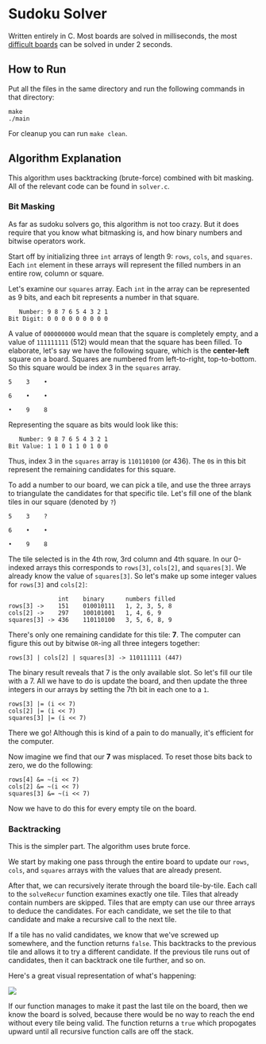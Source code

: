 # Sudoku Solver
Written entirely in C. Most boards are solved in milliseconds, the most <a href="https://en.wikipedia.org/wiki/Sudoku_solving_algorithms#/media/File:Sudoku_puzzle_hard_for_brute_force.svg">difficult boards</a> can be solved in under 2 seconds. 

## How to Run
Put all the files in the same directory and run the following commands in that directory:
```
make
./main
```
For cleanup you can run `make clean`. 
## Algorithm Explanation

This algorithm uses backtracking (brute-force) combined with bit masking. All of the relevant code can be found in `solver.c`. 
### Bit Masking

As far as sudoku solvers go, this algorithm is not too crazy. But it does require that you know what bitmasking is, and how binary numbers and bitwise operators work. 

Start off by initializing three `int` arrays of length 9: `rows`, `cols`, and `squares`. Each `int` element in these arrays will represent the filled numbers in an entire row, column or square. 

Let's examine our `squares` array. Each `int` in the array can be represented as 9 bits, and each bit represents a number in that square. 
```
   Number: 9 8 7 6 5 4 3 2 1
Bit Digit: 0 0 0 0 0 0 0 0 0
```
A value of `000000000` would mean that the square is completely empty, and a value of `111111111` (512) would mean that the square has been filled. To elaborate, let's say we have the following square, which is the **center-left** square on a board. Squares are numbered from left-to-right, top-to-bottom. So this square would be index 3 in the `squares` array. 
```
5    3    •

6    •    •

•    9    8
```
Representing the square as bits would look like this: 
```
   Number: 9 8 7 6 5 4 3 2 1
Bit Value: 1 1 0 1 1 0 1 0 0 
```
Thus, index 3 in the `squares` array is `110110100` (or 436). The `0`s in this bit represent the remaining candidates for this square. 

To add a number to our board, we can pick a tile, and use the three arrays to triangulate the candidates for that specific tile. Let's fill one of the blank tiles in our square (denoted by `?`) 
```
5    3    ?

6    •    •

•    9    8
```


The tile selected is in the 4th row, 3rd column and 4th square. In our 0-indexed arrays this corresponds to `rows[3]`, `cols[2]`, and `squares[3]`. We already know the value of `squares[3]`. So let's make up some integer values for `rows[3]` and `cols[2]`:
```
              int    binary      numbers filled
rows[3] ->    151    010010111   1, 2, 3, 5, 8
cols[2] ->    297    100101001   1, 4, 6, 9
squares[3] -> 436    110110100   3, 5, 6, 8, 9
```
There's only one remaining candidate for this tile: **7**. The computer can figure this out by bitwise `OR`-ing all three integers together: 

```
rows[3] | cols[2] | squares[3] -> 110111111 (447)  
```
The binary result reveals that 7 is the only available slot. So let's fill our tile with a 7. All we have to do is update the board, and then update the three integers in our arrays by setting the 7th bit in each one to a `1`. 

```
rows[3] |= (i << 7)
cols[2] |= (i << 7)
squares[3] |= (i << 7)
```
There we go! Although this is kind of a pain to do manually, it's efficient for the computer. 

Now imagine we find that our **7** was misplaced. To reset those bits back to zero, we do the following:
```
rows[4] &= ~(i << 7)
cols[2] &= ~(i << 7)
squares[3] &= ~(i << 7)
```

Now we have to do this for every empty tile on the board. 


### Backtracking 
This is the simpler part. The algorithm uses brute force. 

We start by making one pass through the entire board to update our `rows`, `cols`, and `squares` arrays with the values that are already present. 

After that, we can recursively iterate through the board tile-by-tile. Each call to the `solveRecur` function examines exactly one tile. Tiles that already contain numbers are skipped. Tiles that are empty can use our three arrays to deduce the candidates. For each candidate, we set the tile to that candidate and make a recursive call to the next tile.

If a tile has no valid candidates, we know that we've screwed up somewhere, and the function returns `false`. This backtracks to the previous tile and allows it to try a different candidate. If the previous tile runs out of candidates, then it can backtrack one tile further, and so on.

Here's a great visual representation of what's happening: 

<img src = "https://upload.wikimedia.org/wikipedia/commons/8/8c/Sudoku_solved_by_bactracking.gif">


If our function manages to make it past the last tile on the board, then we know the board is solved, because there would be no way to reach the end without every tile being valid. The function returns a `true` which propogates upward until all recursive function calls are off the stack. 